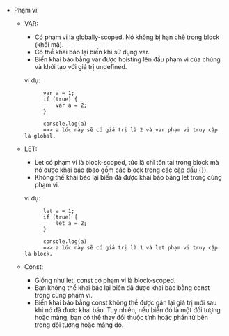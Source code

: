 * Phạm vi:
    - VAR: 
        - Có phạm vi là globally-scoped. Nó không bị hạn chế trong block (khối mã).
        - Có thể khai báo lại biến khi sử dụng var.
        - Biến khai báo bằng var được hoisting lên đầu phạm vi của chúng và khởi tạo với giá trị undefined.

        ví dụ: 
                
                var a = 1;
                if (true) {
                    var a = 2;
                }

                console.log(a)
                =>> a lúc này sẽ có giá trị là 2 và var phạm vi truy cập là global.

    - LET:
        - Let có phạm vi là block-scoped, tức là chỉ tồn tại trong block mà nó được khai báo (bao gồm các block trong các cặp dấu {}).
        - Không thể khai báo lại biến đã được khai báo bằng let trong cùng phạm vi.
        
        ví dụ: 
                
                let a = 1;
                if (true) {
                    let a = 2;
                }

                console.log(a)
                =>> a lúc này sẽ có giá trị là 1 và let phạm vi truy cập là block.

    - Const:
        - Giống như let, const có phạm vi là block-scoped.
        - Bạn không thể khai báo lại biến đã được khai báo bằng const trong cùng phạm vi.
        - Biến khai báo bằng const không thể được gán lại giá trị mới sau khi nó đã được khai báo. Tuy nhiên, nếu biến đó là một đối tượng hoặc mảng, bạn có thể thay đổi thuộc tính hoặc phần tử bên trong đối tượng hoặc mảng đó.

   